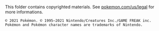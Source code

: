 This folder contains copyrighted materials.
See [pokemon.com/us/legal](https://www.pokemon.com/us/legal/) for more informations.

```
© 2021 Pokémon. © 1995–2021 Nintendo/Creatures Inc./GAME FREAK inc.
Pokémon and Pokémon character names are trademarks of Nintendo.
```